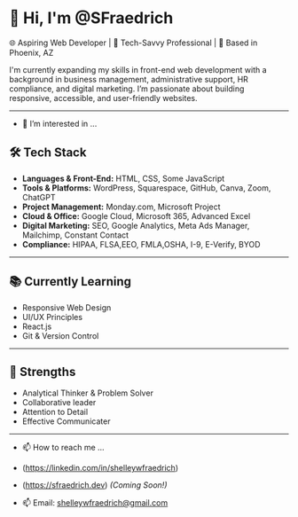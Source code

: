 # 👋 Hi, I'm @SFraedrich

🌐 Aspiring Web Developer | 🎯 Tech-Savvy Professional | 📍 Based in Phoenix, AZ  

I'm currently expanding my skills in front-end web development with a background in business management, administrative support, 
HR compliance, and digital marketing. I’m passionate about building responsive, accessible, and user-friendly websites.

---
- 👀 I’m interested in ...

## 🛠️ Tech Stack

- **Languages & Front-End:** HTML, CSS, Some JavaScript
- **Tools & Platforms:** WordPress, Squarespace, GitHub, Canva, Zoom, ChatGPT
- **Project Management:** Monday.com, Microsoft Project
- **Cloud & Office:** Google Cloud, Microsoft 365, Advanced Excel
- **Digital Marketing:** SEO, Google Analytics, Meta Ads Manager, Mailchimp, Constant Contact
- **Compliance:** HIPAA, FLSA,EEO, FMLA,OSHA, I-9, E-Verify, BYOD

---

## 📚 Currently Learning

- Responsive Web Design
- UI/UX Principles
- React.js
- Git & Version Control

---

## 🧠 Strengths

- Analytical Thinker & Problem Solver 
- Collaborative leader
- Attention to Detail  
- Effective Communicater


---

- 📫 How to reach me ...

- (https://linkedin.com/in/shelleywfraedrich)
- (https://sfraedrich.dev) *(Coming Soon!)*  
- 📫 Email: shelleywfraedrich@gmail.com



<!---
SFraedrich/SFraedrich is a ✨ special ✨ repository because its `README.md` (this file) appears on your GitHub profile.
You can click the Preview link to take a look at your changes.
--->
